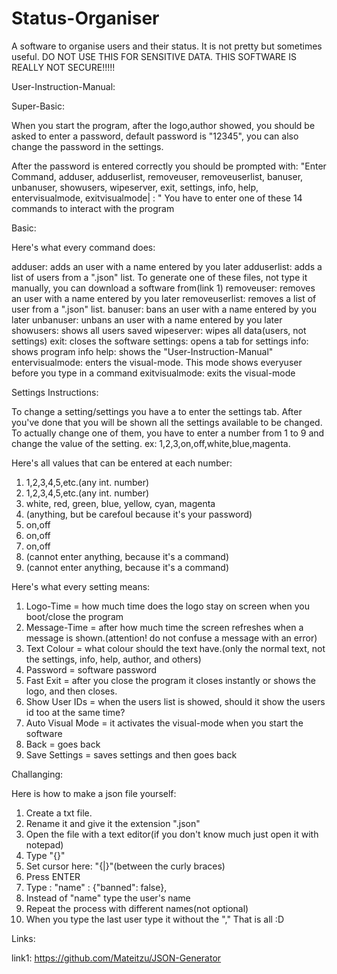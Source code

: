 # Status-Organiser
A software to organise users and their status. It is not pretty but sometimes useful. DO NOT USE THIS FOR SENSITIVE DATA. THIS SOFTWARE IS REALLY NOT SECURE!!!!!

User-Instruction-Manual:

Super-Basic:

When you start the program, after the logo,author showed, you should be asked to enter a password, default password is "12345", you can also change the password in the settings. 

After the password is entered correctly you should be prompted with:
"Enter Command, adduser, adduserlist, removeuser, removeuserlist, banuser, unbanuser, showusers, wipeserver, exit, settings, info, help, entervisualmode, exitvisualmode| : "
You have to enter one of these 14 commands to interact with the program

Basic:

Here's what every command does:

adduser: adds an user with a name entered by you later
adduserlist: adds a list of users from a ".json" list. To generate one of these files, not type it manually, you can download a software from(link 1)
removeuser: removes an user with a name entered by you later
removeuserlist: removes a list of user from a ".json" list.
banuser: bans an user with a name entered by you later
unbanuser: unbans an user with a name entered by you later
showusers: shows all users saved
wipeserver: wipes all data(users, not settings)
exit: closes the software
settings: opens a tab for settings
info: shows program info
help: shows the "User-Instruction-Manual"
entervisualmode: enters the visual-mode. This mode shows everyuser before you type in a command
exitvisualmode: exits the visual-mode

Settings Instructions:

To change a setting/settings you have a to enter the settings tab. After you've done that you will be shown all the settings available to be changed. To actually change one of them, you have to enter a number from 1 to 9 and change the value of the setting. ex: 1,2,3,on,off,white,blue,magenta.

Here's all values that can be entered at each number:

1. 1,2,3,4,5,etc.(any int. number)
2. 1,2,3,4,5,etc.(any int. number)
3. white, red, green, blue, yellow, cyan, magenta
4. (anything, but be carefoul because it's your password)
5. on,off
6. on,off
7. on,off
8. (cannot enter anything, because it's a command)
9. (cannot enter anything, because it's a command)

Here's what every setting means:

1. Logo-Time = how much time does the logo stay on screen when you boot/close the program
2. Message-Time = after how much time the screen refreshes when a message is shown.(attention! do not confuse a message with an error)
3. Text Colour = what colour should the text have.(only the normal text, not the settings, info, help, author, and others)
4. Password = software password
5. Fast Exit = after you close the program it closes instantly or shows the logo, and then closes.
6. Show User IDs = when the users list is showed, should it show the users id too at the same time?
7. Auto Visual Mode = it activates the visual-mode when you start the software
8. Back = goes back
9. Save Settings = saves settings and then goes back

Challanging:

Here is how to make a json file yourself:
1. Create a txt file.
2. Rename it and give it the extension ".json"
3. Open the file with a text editor(if you don't know much just open it with notepad)
4. Type "{}"
5. Set cursor here: "{|}"(between the curly braces)
6. Press ENTER
7. Type :
"name" : {"banned": false},
8. Instead of "name" type the user's name
9. Repeat the process with different names(not optional)
10. When you type the last user type it without the ","
That is all :D

Links:

link1: https://github.com/Mateitzu/JSON-Generator
